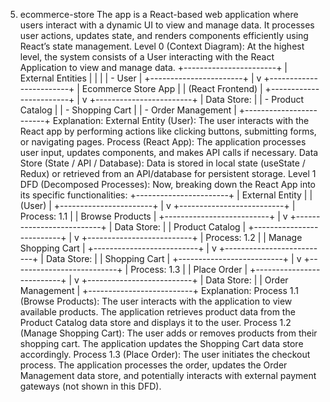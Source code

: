 5. ecommerce-store
The app is a React-based web application where users interact with a dynamic UI to view and manage data. It processes user actions, updates state, and renders components efficiently using React’s state management.
Level 0 (Context Diagram):
At the highest level, the system consists of a User interacting with the React Application to view and manage data.
+-----------------------+
|  External Entities    |
|                       |
|   - User              |
+-----------------------+
          |
          v
+------------------------+
|  Ecommerce Store App  |
|  (React Frontend)     |
+------------------------+
          |
          v
+------------------------+
|  Data Store:           |
|  - Product Catalog     |
|  - Shopping Cart       |
|  - Order Management    |
+------------------------+
Explanation:
External Entity (User): The user interacts with the React app by performing actions like clicking buttons, submitting forms, or navigating pages.
Process (React App): The application processes user input, updates components, and makes API calls if necessary.
Data Store (State / API / Database): Data is stored in local state (useState / Redux) or retrieved from an API/database for persistent storage.
Level 1 DFD (Decomposed Processes):
Now, breaking down the React App into its specific functionalities:
+-----------------------+
|    External Entity    |
|        (User)        |
+-----------------------+
          |
          v
+--------------------------+
|   Process: 1.1          |
|   Browse Products       |
+--------------------------+
          |
          v
+--------------------------+
|   Data Store:           |
|   Product Catalog       |
+--------------------------+
          |
          v
+--------------------------+
|   Process: 1.2          |
|   Manage Shopping Cart  |
+--------------------------+
          |
          v
+--------------------------+
|   Data Store:           |
|    Shopping Cart        |
+--------------------------+
          |
          v
+--------------------------+
|   Process: 1.3          |
|   Place Order           |
+--------------------------+
          |
          v
+--------------------------+
|   Data Store:           |
|   Order Management      |
+--------------------------+
Explanation:
Process 1.1 (Browse Products): The user interacts with the application to view available products. The application retrieves product data from the Product Catalog data store and displays it to the user.
Process 1.2 (Manage Shopping Cart): The user adds or removes products from their shopping cart. The application updates the Shopping Cart data store accordingly.
Process 1.3 (Place Order): The user initiates the checkout process. The application processes the order, updates the Order Management data store, and potentially interacts with external payment gateways (not shown in this DFD).
